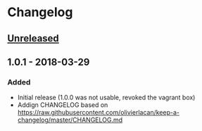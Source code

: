 # Changelog

## [Unreleased]

## 1.0.1 - 2018-03-29
### Added
- Initial release (1.0.0 was not usable, revoked the vagrant box)  
- Addign CHANGELOG based on https://raw.githubusercontent.com/olivierlacan/keep-a-changelog/master/CHANGELOG.md  

[Unreleased]: https://github.com/attila123/alpine-docker-compose/v1.0.1...HEAD
